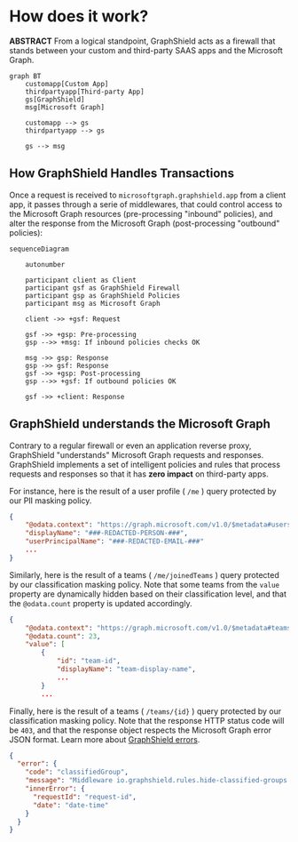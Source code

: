 # How does it work?

**ABSTRACT**
From a logical standpoint, GraphShield acts as a firewall that stands between your custom and third-party SAAS apps and the Microsoft Graph.

```mermaid
graph BT
    customapp[Custom App]
    thirdpartyapp[Third-party App]
    gs[GraphShield]
    msg[Microsoft Graph]

    customapp --> gs
    thirdpartyapp --> gs

    gs --> msg

```

## How GraphShield Handles Transactions
Once a request is received to `microsoftgraph.graphshield.app` from a client app, it passes through a serie of middlewares, that could control access to the Microsoft Graph resources (pre-processing "inbound" policies), and alter the response from the Microsoft Graph (post-processing "outbound" policies):

```mermaid
sequenceDiagram

    autonumber

    participant client as Client
    participant gsf as GraphShield Firewall
    participant gsp as GraphShield Policies
    participant msg as Microsoft Graph

    client ->> +gsf: Request

    gsf ->> +gsp: Pre-processing
    gsp -->> +msg: If inbound policies checks OK

    msg ->> gsp: Response
    gsp ->> gsf: Response
    gsf ->> +gsp: Post-processing
    gsp -->> +gsf: If outbound policies OK

    gsf ->> +client: Response
```

## GraphShield understands the Microsoft Graph
Contrary to a regular firewall or even an application reverse proxy, GraphShield "understands" Microsoft Graph requests and responses.  
GraphShield implements a set of intelligent policies and rules that process requests and responses so that it has **zero impact** on third-party apps.

For instance, here is the result of a user profile ( ``` /me ``` ) query protected by our PII masking policy.

``` json
{
    "@odata.context": "https://graph.microsoft.com/v1.0/$metadata#users/$entity",
    "displayName": "###-REDACTED-PERSON-###",
    "userPrincipalName": "###-REDACTED-EMAIL-###"
    ...
}
```

Similarly, here is the result of a teams ( ``` /me/joinedTeams ``` ) query protected by our classification masking policy. Note that some teams from the ```value``` property are dynamically hidden based on their classification level, and that the ```@odata.count``` property is updated accordingly.

``` json
{
    "@odata.context": "https://graph.microsoft.com/v1.0/$metadata#teams",
    "@odata.count": 23,
    "value": [
        {
            "id": "team-id",
            "displayName": "team-display-name",
            ...
        }
        ...
```

Finally, here is the result of a teams ( ``` /teams/{id} ``` ) query protected by our classification masking policy. Note that the response HTTP status code will be ```403```, and that the response object respects the Microsoft Graph error JSON format. Learn more about [GraphShield errors](./errors).

``` json
{
  "error": {
    "code": "classifiedGroup",
    "message": "Middleware io.graphshield.rules.hide-classified-groups.parse-response-body: This group is classified and cannot be retreived.",
    "innerError": {
      "requestId": "request-id",
      "date": "date-time"
    }
  }
}
```
